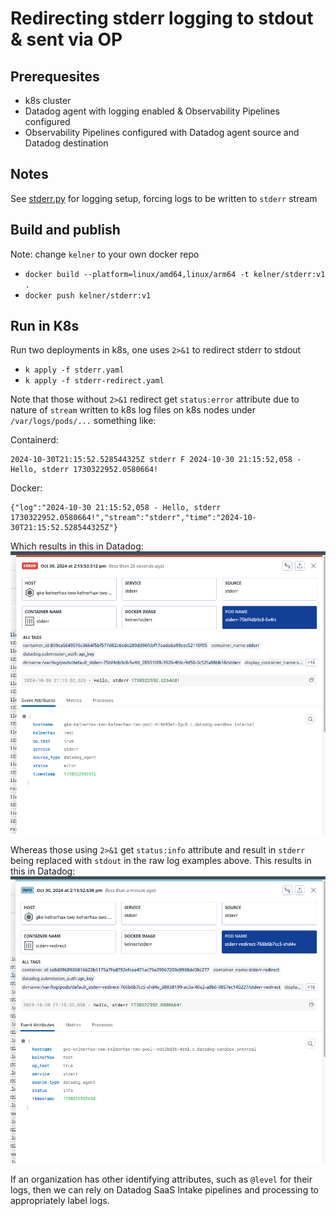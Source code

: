 # Redirecting stderr logging to stdout & sent via OP

## Prerequesites

- k8s cluster
- Datadog agent with logging enabled & Observability Pipelines configured
- Observability Pipelines configured with Datadog agent source and Datadog destination

## Notes

See [stderr.py](./stderr.py) for logging setup, forcing logs to be written to `stderr` stream

## Build and publish

Note: change `kelner` to your own docker repo

- `docker build --platform=linux/amd64,linux/arm64 -t kelner/stderr:v1 .`
- `docker push kelner/stderr:v1`

## Run in K8s

Run two deployments in k8s, one uses `2>&1` to redirect stderr to stdout

- `k apply -f stderr.yaml`
- `k apply -f stderr-redirect.yaml`

Note that those without `2>&1` redirect get `status:error` attribute due to nature of `stream` written to k8s log files on k8s nodes under `/var/logs/pods/...` something like:

Containerd:

```
2024-10-30T21:15:52.528544325Z stderr F 2024-10-30 21:15:52,058 - Hello, stderr 1730322952.0580664!
```

Docker:

```
{"log":"2024-10-30 21:15:52,058 - Hello, stderr 1730322952.0580664!","stream":"stderr","time":"2024-10-30T21:15:52.528544325Z"}
```

Which results in this in Datadog:
![](./stderr.png)

Whereas those using `2>&1` get `status:info` attribute and result in `stderr` being replaced with `stdout` in the raw log examples above.
This results in this in Datadog:
![](./stderr-redirect.png)

If an organization has other identifying attributes, such as `@level` for their logs, then we can rely on Datadog SaaS Intake pipelines and processing to appropriately label logs.
